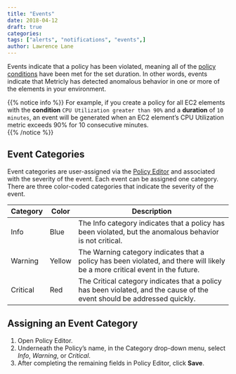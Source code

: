 ```yaml
---
title: "Events"
date: 2018-04-12
draft: true
categories:
tags: ["alerts", "notifications", "events",]
author: Lawrence Lane
---
```


Events indicate that a policy has been violated, meaning all of the [policy conditions][1] have been met for the set duration. In other words, events indicate that Metricly has detected anomalous behavior in one or more of the elements in your environment.

{{% notice info %}}
For example, if you create a policy for all EC2 elements with the **condition** `CPU Utilization greater than 90%` and a **duration** of `10 minutes`, an event will be generated when an EC2 element’s CPU Utilization metric exceeds 90% for 10 consecutive minutes.  
{{% /notice %}}

## Event Categories
Event categories are user-assigned via the [Policy Editor][2] and associated with the severity of the event. Each event can be assigned one category. There are three color-coded categories that indicate the severity of the event.

| Category | Color  | Description                                                                                                                   |
|----------|--------|-------------------------------------------------------------------------------------------------------------------------------|
| Info     | Blue   | The Info category indicates that a policy has been violated, but the anomalous behavior is not critical.                      |
| Warning  | Yellow | The Warning category indicates that a policy has been violated, and there will likely be a more critical event in the future. |
| Critical | Red    | The Critical category indicates that a policy has been violated, and the cause of the event should be addressed quickly.      |

## Assigning an Event Category
1. Open Policy Editor.
2. Underneath the Policy’s name, in the Category drop-down menu, select _Info_, _Warning_, or _Critical_.
3. After completing the remaining fields in Policy Editor, click **Save**.

[1]: /alert-notifications/policies/create-conditions
[2]: /alert-notifications/policies/create-edit-policies
